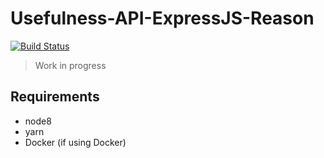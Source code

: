# Usefulness-API-ExpressJS-Reason

[![Build Status](https://travis-ci.org/remithomas/usefulness-api-expressjs.svg?branch=master)](https://travis-ci.org/remithomas/usefulness-api-expressjs)

> Work in progress

## Requirements

- node8
- yarn
- Docker (if using Docker)